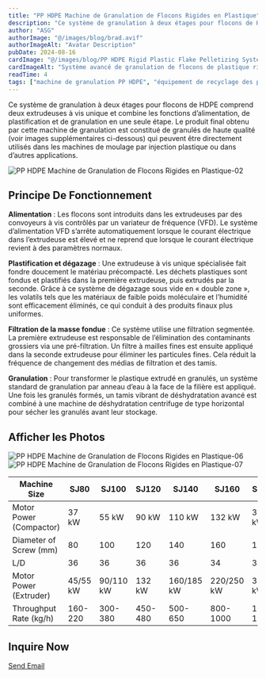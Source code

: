 ```yaml
---
title: "PP HDPE Machine de Granulation de Flocons Rigides en Plastique"
description: "Ce système de granulation à deux étages pour flocons de HDPE comprend deux extrudeuses à vis unique et combine les fonctions d’alimentation, de plastification et de granulation en une seule étape."
author: "ASG"
authorImage: "@/images/blog/brad.avif"
authorImageAlt: "Avatar Description"
pubDate: 2024-08-16
cardImage: "@/images/blog/PP HDPE Rigid Plastic Flake Pelletizing System.webp"
cardImageAlt: "Système avancé de granulation de flocons de plastique rigides en PP et HDPE dans une installation industrielle, avec un schéma de couleurs bleu et blanc, comprenant plusieurs modules et mécanismes de contrôle."
readTime: 4
tags: ["machine de granulation PP HDPE", "équipement de recyclage des plastiques rigides", "processus de transformation des flocons en granulés", "granulation des flocons de plastique", "système de recyclage PP HDPE", "machine de granulation industrielle", "traitement des flocons de plastique rigide", "équipement de granulation par extrudeuse", "recyclage plastique à haute efficacité", "machines de granulation plastique"]
---
```

Ce système de granulation à deux étages pour flocons de HDPE comprend deux extrudeuses à vis unique et combine les fonctions d’alimentation, de plastification et de granulation en une seule étape. Le produit final obtenu par cette machine de granulation est constitué de granulés de haute qualité (voir images supplémentaires ci-dessous) qui peuvent être directement utilisés dans les machines de moulage par injection plastique ou dans d’autres applications.

![PP HDPE Machine de Granulation de Flocons Rigides en Plastique-02](/images/pp-hdpe-rigid-plastic-flake-pelletizing-system-02.webp)

## Principe De Fonctionnement
**Alimentation** : Les flocons sont introduits dans les extrudeuses par des convoyeurs à vis contrôlés par un variateur de fréquence (VFD). Le système d’alimentation VFD s’arrête automatiquement lorsque le courant électrique dans l’extrudeuse est élevé et ne reprend que lorsque le courant électrique revient à des paramètres normaux.

**Plastification et dégazage** : Une extrudeuse à vis unique spécialisée fait fondre doucement le matériau précompacté. Les déchets plastiques sont fondus et plastifiés dans la première extrudeuse, puis extrudés par la seconde. Grâce à ce système de dégazage sous vide en « double zone », les volatils tels que les matériaux de faible poids moléculaire et l’humidité sont efficacement éliminés, ce qui conduit à des produits finaux plus uniformes.

**Filtration de la masse fondue** : Ce système utilise une filtration segmentée. La première extrudeuse est responsable de l’élimination des contaminants grossiers via une pré-filtration. Un filtre à mailles fines est ensuite appliqué dans la seconde extrudeuse pour éliminer les particules fines. Cela réduit la fréquence de changement des médias de filtration et des tamis.

**Granulation** : Pour transformer le plastique extrudé en granulés, un système standard de granulation par anneau d’eau à la face de la filière est appliqué. Une fois les granulés formés, un tamis vibrant de déshydratation avancé est combiné à une machine de déshydratation centrifuge de type horizontal pour sécher les granulés avant leur stockage.

## Afficher les Photos

![PP HDPE Machine de Granulation de Flocons Rigides en Plastique-06](/images/pp-hdpe-rigid-plastic-flake-pelletizing-system-06.webp)
![PP HDPE Machine de Granulation de Flocons Rigides en Plastique-07](/images/pp-hdpe-rigid-plastic-flake-pelletizing-system-07.webp)


<div class="scrollable-table-container">
  <table>
    <thead>
      <tr>
        <th>Machine Size</th>
        <th>SJ80</th>
        <th>SJ100</th>
        <th>SJ120</th>
        <th>SJ140</th>
        <th>SJ160</th>
        <th>SJ180</th>
      </tr>
    </thead>
    <tbody>
      <tr>
        <td>Motor Power (Compactor)</td>
        <td>37 kW</td>
        <td>55 kW</td>
        <td>90 kW</td>
        <td>110 kW</td>
        <td>132 kW</td>
        <td>315 kW</td>
      </tr>
      <tr>
        <td>Diameter of Screw (mm)</td>
        <td>80</td>
        <td>100</td>
        <td>120</td>
        <td>140</td>
        <td>160</td>
        <td>180</td>
      </tr>
      <tr>
        <td>L/D</td>
        <td>36</td>
        <td>36</td>
        <td>36</td>
        <td>36</td>
        <td>34</td>
        <td>34</td>
      </tr>
      <tr>
        <td>Motor Power (Extruder)</td>
        <td>45/55 kW</td>
        <td>90/110 kW</td>
        <td>132 kW</td>
        <td>160/185 kW</td>
        <td>220/250 kW</td>
        <td>315 kW</td>
      </tr>
      <tr>
        <td>Throughput Rate (kg/h)</td>
        <td>160-220</td>
        <td>300-380</td>
        <td>450-480</td>
        <td>500-650</td>
        <td>800-1000</td>
        <td>1000-1200</td>
      </tr>
    </tbody>
  </table>
</div>

## Inquire Now

<div class="email-button-container">
  <a href="mailto:sales@rumtoo.com" class="email-button">Send Email</a>
</div>
